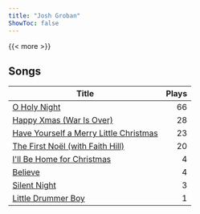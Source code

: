 ```yaml
---
title: "Josh Groban"
ShowToc: false
---
```


{{< more >}}

## Songs
Title | Plays 
----- | -----: 
[O Holy Night](/songs/o-holy-night) | 66
[Happy Xmas (War Is Over)](/songs/happy-xmas-war-is-over) | 28
[Have Yourself a Merry Little Christmas](/songs/have-yourself-a-merry-little-christmas) | 23
[The First Noël (with Faith Hill)](/songs/the-first-noel-with-faith-hill) | 20
[I'll Be Home for Christmas](/songs/ill-be-home-for-christmas) | 4
[Believe](/songs/believe) | 4
[Silent Night](/songs/silent-night) | 3
[Little Drummer Boy](/songs/little-drummer-boy) | 1

